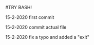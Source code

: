 #TRY BASH!


15-2-2020 first commit

15-2-2020 commit actual file

15-2-2020 fix a typo and added a "exit"
